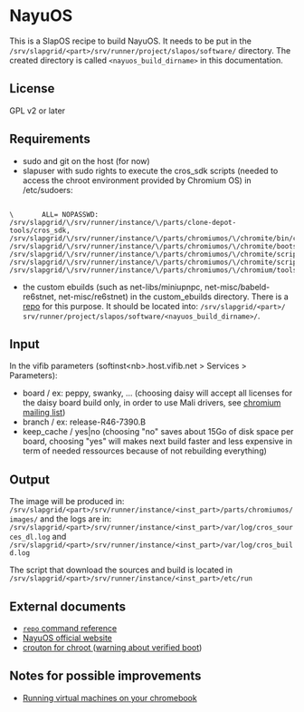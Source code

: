 # NayuOS

This is a SlapOS recipe to build NayuOS. It needs to be put in the <code>/srv/slapgrid/\<part\>/srv/runner/project/slapos/software/</code> directory. The created directory is called <code>\<nayuos_build_dirname\></code> in this documentation.

## License

GPL v2 or later

## Requirements

*   sudo and git on the host (for now)
*   slapuser with sudo rights to execute the cros_sdk scripts (needed to access the chroot environment provided by Chromium OS)
in /etc/sudoers:
<pre><code>
\<slapuser\>       ALL= NOPASSWD: /srv/slapgrid/\<part\>/srv/runner/instance/\<inst_part\>/parts/clone-depot-tools/cros_sdk, /srv/slapgrid/\<part\>/srv/runner/instance/\<inst_part\>/parts/chromiumos/\<release\>/chromite/bin/cros_sdk, /srv/slapgrid/\<part\>/srv/runner/instance/\<inst_part\>/parts/chromiumos/\<release\>/chromite/bootstrap/cros_sdk, /srv/slapgrid/\<part\>/srv/runner/instance/\<inst_part\>/parts/chromiumos/\<release\>/chromite/scripts/cros_sdk.py, /srv/slapgrid/\<part\>/srv/runner/instance/\<inst_part\>/parts/chromiumos/\<release\>/chromite/scripts/cros_sdk.pyc, /srv/slapgrid/\<part\>/srv/runner/instance/\<inst_part\>/parts/chromiumos/\<release\>/chromium/tools/depot_tools/cros_sdk
</code></pre>
*   the custom ebuilds (such as net-libs/miniupnpc, net-misc/babeld-re6stnet, net-misc/re6stnet) in the custom_ebuilds directory. There is a [repo](https://lab.nexedi.com/isabelle/custom_ebuilds) for this purpose. It should be located into: <code>/srv/slapgrid/\<part\>/ srv/runner/project/slapos/software/\<nayuos_build_dirname\>/</code>.

## Input
In the vifib parameters (softinst\<nb\>.host.vifib.net \> Services \> Parameters):

*   board / ex: peppy, swanky, ... (choosing daisy will accept all licenses for the daisy board build only, in order to use Mali drivers, see [chromium mailing list](https://groups.google.com/a/chromium.org/forum/#!topic/chromium-os-dev/Pf9ZG2itxWM))
*   branch / ex: release-R46-7390.B
*   keep_cache / yes|no (choosing "no" saves about 15Go of disk space per board, choosing "yes" will makes next build faster and less expensive in term of needed ressources because of not rebuilding everything)


## Output
The image will be produced in:
<code>/srv/slapgrid/\<part\>/srv/runner/instance/\<inst_part\>/parts/chromiumos/images/</code>
and the logs are in:
<code>/srv/slapgrid/\<part\>/srv/runner/instance/\<inst_part\>/var/log/cros_sources_dl.log</code> and <code>/srv/slapgrid/\<part\>/srv/runner/instance/\<inst_part\>/var/log/cros_build.log</code>

The script that download the sources and build is located in
<code>/srv/slapgrid/\<part\>/srv/runner/instance/\<inst_part\>/etc/run</code>

## External documents

*   [ <code>repo</code> command reference ](https://source.android.com/source/using-repo.html)
*   [ NayuOS official website ](https://www.nayuos.org)
*   [ crouton for chroot ](https://github.com/dnschneid/crouton) ([warning about verified boot](https://github.com/dnschneid/crouton/blob/2a1fc9da380650f47e2bcf37d00962bfb68c4830/installer/main.sh#L517-L536))

## Notes for possible improvements
*   [ Running virtual machines on your chromebook ](https://www.chromium.org/chromium-os/developer-information-for-chrome-os-devices/running-virtual-machines-on-your-chromebook)